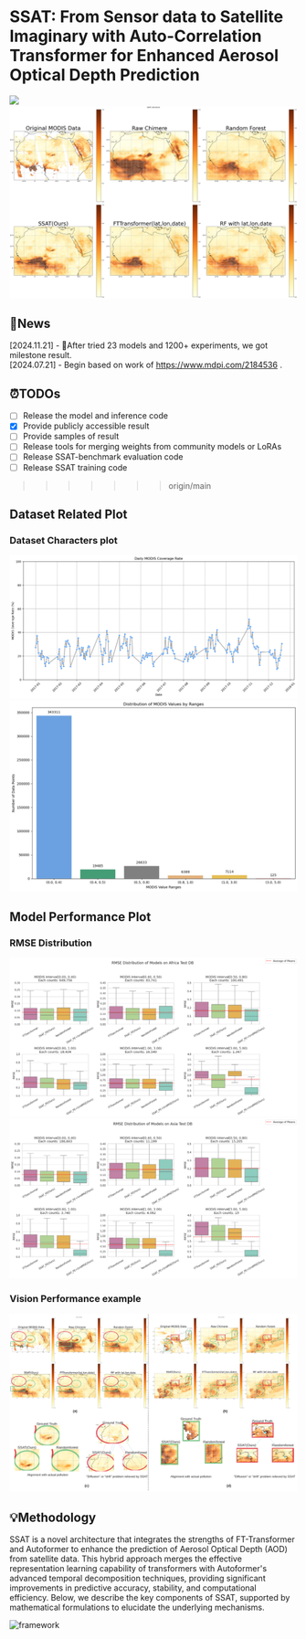 # SSAT: From Sensor data to Satellite Imaginary with Auto-Correlation Transformer for Enhanced Aerosol Optical Depth Prediction

<a href='https:/'><img src='https://img.shields.io/badge/Paper-Arxiv-red'></a> 
![sample](docs/Africa_images/date_20210124.png "sample")

## 📌News

[2024.11.21] - 🧨After tried 23 models and 1200+ experiments, we got milestone result.  
[2024.07.21] - Begin based on work of https://www.mdpi.com/2184536 .  

## ⏰TODOs
- [ ] Release the model and inference code
- [x] Provide publicly accessible result
- [ ] Provide samples of result
- [ ] Release tools for merging weights from community models or LoRAs
- [ ] Release SSAT-benchmark evaluation code
- [ ] Release SSAT training code
>>>>>>> origin/main
 
## Dataset Related Plot

### Dataset Characters plot
![figure](docs/plots/daily_modis_coverage.png "plot")
![figure](docs/plots/distribution_of_modisValue.png "plot")

## Model Performance Plot
### RMSE Distribution 
![figure](docs/plots/f3_subBoxes_6bins_Africa.png "plot")
![figure](docs/plots/f3_subBoxes_6bins_Asia.png "plot")
### Vision Performance example
![figure](docs/resultplot/visual_result_example.png "plot")

## 💡Methodology
SSAT is a novel architecture that integrates the strengths of FT-Transformer and Autoformer to enhance the prediction of Aerosol Optical Depth (AOD) from satellite data. This hybrid approach merges the effective representation learning capability of transformers with Autoformer's advanced temporal decomposition techniques, providing significant improvements in predictive accuracy, stability, and computational efficiency. Below, we describe the key components of SSAT, supported by mathematical formulations to elucidate the underlying mechanisms.

![framework](docs/framework.jpg "framework")
